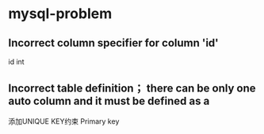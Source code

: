 # mysql-problem

## Incorrect column specifier for column 'id'

id  int   

## Incorrect table definition； there can be only one auto column and it must be defined as a

添加UNIQUE KEY约束
Primary key